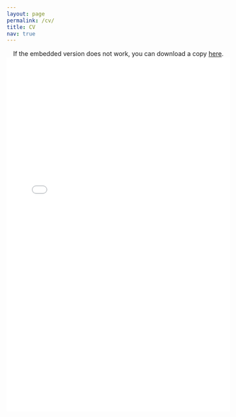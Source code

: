 ```yaml
---
layout: page
permalink: /cv/
title: CV
nav: true
---
```


<center>
If the embedded version does not work, you can download a copy <a href="../assets/pdf/Yoon_CV.pdf" target="_blank">here</a>.
<object data="../assets/pdf/Yoon_CV.pdf" width="100%" height="800px" type="application/pdf">
    <embed src="../assets/pdf/Yoon_CV.pdf" width="100%" height="800px" type="application/pdf" />
</object>
</center>
